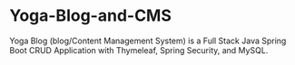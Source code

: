 # Yoga-Blog-and-CMS

Yoga Blog (blog/Content Management System) is a Full Stack Java Spring Boot CRUD Application with Thymeleaf, Spring Security, and MySQL.
